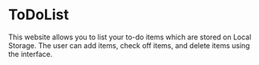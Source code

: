 # ToDoList
This website allows you to list your to-do items which are stored on Local Storage. The user can add items, check off items, and delete items using the interface.
